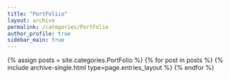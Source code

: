 ```yaml
---
title: "PortFoliio"
layout: archive
permalink: /categories/PortFolio
author_profile: true
sidebar_main: true
---
```


{% assign posts = site.categories.PortFolio %}
{% for post in posts %} {% include archive-single.html type=page.entries_layout %} {% endfor %}
